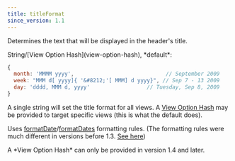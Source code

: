 ```yaml
---
title: titleFormat
since_version: 1.1
---
```


Determines the text that will be displayed in the header's title.

<div class='spec' markdown='1'>
String/[View Option Hash](view-option-hash), *default*:

```js
{
  month: 'MMMM yyyy',                             // September 2009
  week: "MMM d[ yyyy]{ '&#8212;'[ MMM] d yyyy}", // Sep 7 - 13 2009
  day: 'dddd, MMM d, yyyy'                  // Tuesday, Sep 8, 2009
}
```
</div>

A single string will set the title format for all views. A [View Option Hash](view-option-hash) may be provided to target specific views (this is what the default does).

Uses [formatDate](formatDate)/[formatDates](formatDates) formatting rules.
(The formatting rules were much different in versions before 1.3. [See here](formatDate-pre-13))

<div class='version-info' markdown='1'>
A *View Option Hash* can only be provided in version 1.4 and later.
</div>
